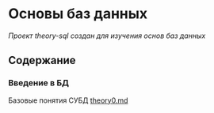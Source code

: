 # Основы баз данных

_Проект theory-sql создан для изучения основ баз данных_

## Содержание

### Введение в БД

Базовые понятия СУБД [theory0.md](core/core-doc)

